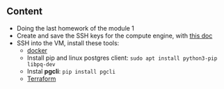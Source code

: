 ## Content
- Doing the last homework of the module 1
- Create and save the SSH keys for the compute engine, with [this doc](https://cloud.google.com/compute/docs/connect/create-ssh-keys)
- SSH into the VM, install these tools:
    - [docker](https://docs.docker.com/engine/install/ubuntu/)
    - Install pip and linux postgres client: `sudo apt install python3-pip libpq-dev`
    - Instal **pgcli**: `pip install pgcli`
    - [Terraform](https://developer.hashicorp.com/terraform/install)
